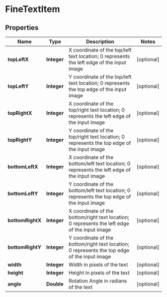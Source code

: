 
# FineTextItem

## Properties
Name | Type | Description | Notes
------------ | ------------- | ------------- | -------------
**topLeftX** | **Integer** | X coordinate of the top/left text location; 0 represents the left edge of the input image |  [optional]
**topLeftY** | **Integer** | Y coordinate of the top/left text location; 0 represents the top edge of the input image |  [optional]
**topRightX** | **Integer** | X coordinate of the top/right text location; 0 represents the left edge of the input image |  [optional]
**topRightY** | **Integer** | Y coordinate of the top/right text location; 0 represents the top edge of the input image |  [optional]
**bottomLeftX** | **Integer** | X coordinate of the bottom/left text location; 0 represents the left edge of the input image |  [optional]
**bottomLeftY** | **Integer** | Y coordinate of the bottom/left text location; 0 represents the top edge of the input image |  [optional]
**bottomRightX** | **Integer** | X coordinate of the bottom/right text location; 0 represents the left edge of the input image |  [optional]
**bottomRightY** | **Integer** | Y coordinate of the bottom/right text location; 0 represents the top edge of the input image |  [optional]
**width** | **Integer** | Width in pixels of the text |  [optional]
**height** | **Integer** | Height in pixels of the text |  [optional]
**angle** | **Double** | Rotation Angle in radians of the text |  [optional]



